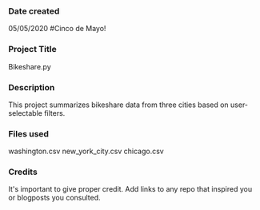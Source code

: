 ### Date created
05/05/2020 #Cinco de Mayo!

### Project Title
Bikeshare.py

### Description
This project summarizes bikeshare data from three cities based on user-selectable filters.

### Files used
washington.csv
new_york_city.csv
chicago.csv

### Credits
It's important to give proper credit. Add links to any repo that inspired you or blogposts you consulted.
